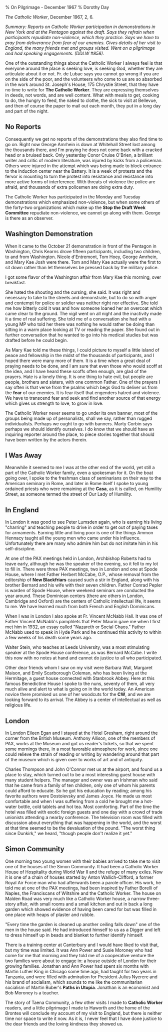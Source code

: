 % On Pilgrimage - December 1967
% Dorothy Day

*The Catholic Worker*, December 1967, 2, 6.

*Summary: Reports on Catholic Worker participation in demonstrations in
New York and at the Pentagon against the draft. Says they refrain when
participants repudiate non-violence, which they practice. Says we have
to pray from deliverance from fear of our enemies. Gives details of her
visit to England, the many friends met and groups visited. Went on a
pilgrimage and had speaking engagements. (DDLW \#858).*

One of the outstanding things about the Catholic Worker I always feel is
that everyone around the place is seeking love, is seeking God, whether
they are articulate about it or not. Fr. de Lubac says you cannot go
wrong if you are on the side of the poor, and the volunteers who come to
us are so absorbed in the work around St. Joseph's House, 175 Chrystie
Street, that they have no time to write for **The Catholic Worker**.
They are expressing themselves in deeds, not words, and are well
content. What with meals to get, cooking to do, the hungry to feed, the
naked to clothe, the sick to visit at Bellevue, and then of course the
paper to mail out each month, they put in a long day and part of the
night.

No Reports
----------

Consequently we get no reports of the demonstrations they also find time
to go on. Right now George Amrhein is down at Whitehall Street lost
among the thousands there, and I'm praying he does not come back with a
cracked head or a bruised back. Only yesterday Conor Cruise O'Brien, a
brilliant writer and critic of modern literature, was injured by kicks
from a policeman. Others were injured in the attempt which was being
made to block entrance to the induction center near the Battery. It is a
week of protests and the fervor is mounting to turn the protest into
resistance and resistance into more active forms of interference. With
threats of violence the police are afraid, and thousands of extra
policemen are doing extra duty.

The Catholic Worker has participated in the Monday and Tuesday
demonstrations which emphasized non-violence, but when some others of
the forty-two organizations which make up the **Stop the Draft Week
Committee** repudiate non-violence, we cannot go along with them. George
is there as an observer.

Washington Demonstration
------------------------

When it came to the October 21 demonstration in front of the Pentagon in
Washington, Chris Kearns drove fifteen participants, including two
children, to and from Washington. Nicole d'Entremont, Tom Hoey, George
Amrhein, and Mary Kae Josh were there. Tom and Mary Kae actually were
the first to sit down rather than let themselves be pressed back by the
military police.

I got some flavor of the Washington affair from Mary Kae this morning,
over breakfast.

She hated the shouting and the cursing, she said. It was right and
necessary to take to the streets and demonstrate, but to do so with
anger and contempt for police or soldier was neither right nor
effective. She told me how bitterly cold it was and how someone loaned
her an overcoat which came clear to the ground. The vigil went on all
night and the inactivity made it a time of real suffering. She told me
of a conversation she had with a young MP who told her there was nothing
he would rather be doing than sitting in a warm place looking at TV or
reading the paper. She found out in further conversation that he wanted
to go into his medical studies but was drafted before he could begin.

As Mary Kae told me these things, I could picture to myself a little
island of peace and fellowship in the midst of the thousands of
participants, and I hoped there were many more of them. It is a time
when a great deal of praying needs to be done, and I am sure that even
those who would scoff at the idea, and I have heard these scoffs often
enough, are glad of the prayers. Hate is a lonely thing. It is one thing
to hate evil, but people are people, brothers and sisters, with one
common Father. One of the prayers I say often is that verse from the
psalms which begs God to deliver us from the **fear** of our enemies. It
is fear itself that engenders hatred and violence. We have to transcend
fear and seek and find another source of that energy which gives us
strength to love, to grow in love.

The Catholic Worker never seems to go under its own banner, most of the
groups being made up of personalists, shall we say, rather than rugged
individualists. Perhaps we ought to go with banners. Marty Corbin says
perhaps we should identify ourselves. I do know that we should have an
inquiring reporter around the place, to piece stories together that
should have been written by the actors therein.

I Was Away
----------

Meanwhile it seemed to me I was at the other end of the world, yet still
a part of the Catholic Worker family, even a spokesman for it. On the
boat going over, I spoke to the freshman class of seminarians on their
way to the American seminary in Rome, and later in Rome itself I spoke
to young ordained priests who were remaining at the **Casa**, as it is
called, on Humility Street, as someone termed the street of Our Lady of
Humility.

In England
----------

In London it was good to see Peter Lumsden again, who is earning his
living "charring" and teaching people to drive in order to get out of
paying taxes for armaments. Earning little and living poor is one of the
things Ammon Hennacy taught all the young men who came under his
influence. Unfortunately there are many who admire him but do not
imitate him in his self-discipline.

At one of the PAX meetings held in London, Archbishop Roberts had to
leave early, although he was the speaker of the evening, so it fell to
my lot to fill in. There were three PAX meetings, two in London and one
at Spode House, where I met Father Herbert McCabe, O.P., whose removal
from the editorship of **New Blackfriars** caused such a stir in
England, along with his brother Bernard and his wife with their seven
children. Father Conrad Pepler is warden of Spode House, where weekend
seminars are conducted the year around. These Dominican centers (there
are others in London, Cambridge and Oxford) are the centers of Catholic
intellectual life, it seems to me. We have learned much from both French
and English Dominicans.

When I was in London I also spoke at Fr. Vincent McNabb Hall. It was one
of Father Vincent McNabb's pamphlets that Peter Maurin gave me when I
first met him in 1932, an essay called "Nazareth or Social Chaos."
Father McNabb used to speak in Hyde Park and he continued this activity
to within a few weeks of his death some years ago.

Walter Stein, who teaches at Leeds University, was a most stimulating
speaker at the Spode House conference, as was Bernard McCabe. I write
this now with no notes at hand and cannot do justice to all who
participated.

Other dear friends whom I saw on my visit were Barbara Wall, Margaret
Maison, and Emily Scarborough Coleman, who has been living at the
Hermitage, a guest house connected with Stanbrook Abbey. Here at this
famous Benedictine House I spoke to the nuns, seventy of them, all very
much alive and alert to what is going on in the world today. An American
novice there promised us one of her woodcuts for the **CW**, and we are
looking forward to its arrival. The Abbey is a center of intellectual as
well as religious life.

London
------

In London Eileen Egan and I stayed at the Hotel Gresham, right around
the corner from the British Museum. Anthony Allison, one of the members
of PAX, works at the Museum and got us reader's tickets, so that we
spent some mornings there, in a most favorable atmosphere for work,
since one could relieve the strain of reading or writing by wandering
around that part of the museum which is given over to works of art and
of antiquity.

Charles Thompson and John O'Connor met us at the airport, and found us a
place to stay, which turned out to be a most interesting guest house
with many student helpers. The manager and owner was an Irishman who
said that he came from a family of ten children, only one of whom his
parents could afford to educate. So he got his education by reading;
among his favorite authors were Dostoievsky and James Joyce. He made us
most comfortable and when I was suffering from a cold he brought me a
hot-water bottle, cold tablets and hot tea. Most comforting. Part of the
time the hotel was filled with exotic foreign guests and one day with a
crowd of trade unionists attending a nearby conference. The television
room was filled with discussion about everything that was happening in
the world, and the worst at that time seemed to be the devaluation of
the pound. "The worst thing since Dunkirk," we heard, "though people
don't realize it yet."

Simon Community
---------------

One morning two young women with their babies arrived to take me to
visit one of the houses of the Simon Community. It had been a Catholic
Worker House of Hospitality during World War II and the refuge of many
exiles. Now it is one of a chain of houses started by Anton
Wallich-Clifford, a former Royal Air Force man who had afterwards been a
parole officer. His work, he told me at one of the PAX meetings, had
been inspired by Father Borelli of Naples, the Franciscans of Wiltshire
and the Catholic Worker. The house on Malden Road was very much like a
Catholic Worker house, a narrow three-story affair, with small rooms and
a small kitchen and out in back a long garden which showed evidence of
having been cared for but was filled in one place with heaps of plaster
and rubble.

"Every time the garden is cleaned up another ceiling falls down" one of
the men in the house said. He had introduced himself to us as a Digger
and left to dress himself up in beads and blanket to further identify
himself.

There is a training center at Canterbury and I would have liked to visit
that, but my time was limited. It was Ann Power and Susie Moroney who
had come for me that morning and they told me of a cooperative venture
the two families were about to engage in: a house outside of London for
their growing families. Jonathan and Ann Power had spent six months with
Martin Luther King in Chicago some time ago, had taught for two years in
Tanzania, and were filled with admiration for President Julius Nyerere
and his brand of socialism, which sounds to me like the communitarian
socialism of Martin Buber's **Paths in Utopia**. Jonathan is an
economist and Bob Moroney is a teacher.

The story of Taena Community, a few other visits I made to **Catholic
Worker** readers, and a little pilgrimage I made to Haworth and the home
of the Brontes will conclude my account of my visit to England, but
there is neither time nor space to write it now. As it is, I never feel
that I have done justice to the dear friends and the loving kindness
they showed us.
